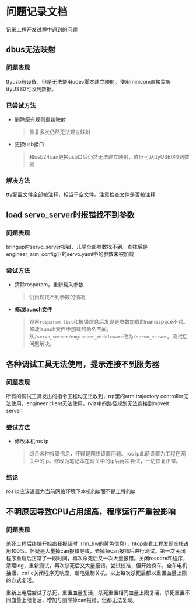 # 问题记录文档
记录工程开发过程中遇到的问题



## dbus无法映射

### 问题表现

ttyusb有设备，但是无法使用udev脚本建立映射。使用minicom直接监听ttyUSB0可收到数据。

### 已尝试方法

- 删除原有规则重新映射

  > 重复多次仍然无法建立映射

- 更换usb接口

  > 和usb24can更换usb口后仍然无法建立映射，依旧可从ttyUSB0收到数据

### 解决方法

tty配置文件全部被注释，相当于空文件。注意检查文件是否被注释

## load servo_server时报错找不到参数

### 问题表现

bringup时servo_server报错，几乎全部参数找不到。查找后是engineer_arm_config下的servo.yaml中的参数未被加载

### 尝试方法

- 清除rosparam，重新载入参数

  > 仍出现找不到参数的情况

- **修改launch文件**

  > 观察`rosparam list`和报错信息后发现是参数加载的namespace不对。修改launch文件中加载的命名空间，从`/servo_server/enginneer_middleware`改为`/servo_server`。测试后问题解决。
  



## 各种调试工具无法使用，提示连接不到服务器 

### 问题表现

所有的调试工具发出的指令工程均无法收到，rqt里的arm trajectory controller无法使用，engineer client无法使用，rviz中的路径规划无法连接到moveit server。

### 尝试方法

- 修改本机ros ip

  > 综合各种报错信息，怀疑是网络设置问题。ros ip此前设置为工程在网关中的ip。修改为笔记本在网关中的ip后再次尝试，一切恢复正常。

### 结论

ros ip应该设置为当前网络环境下本机的ip而不是工程的ip



##  **不明原因导致CPU占用超高，程序运行严重被影响**

### 问题表现

杀死工程后终端开始疯狂报超时（rm_hw的黄色信息），htop查看工程发现全核占用100%。怀疑是大量掉can报错导致，去掉掉can报错后进行测试。第一次关闭程序重启后正常了一段时间，再次杀死后又一次大量报错。关闭roscore和程序，清理log，重新测试，再次杀死后又大量报错。尝试校准，但开始疯车，全车电机抽搐，ctrl c关闭程序无响应，断电强制关机。以上每次杀死后都以重置血量上限的方式复活。

重新上电后尝试了杀死，重置血量复活，杀死重置相同血量上限复活，杀死重置不同血量上限复活，增加与删除掉can报错，但都无法复现。



